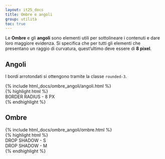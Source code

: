 ```yaml
---
layout: it25_docs
title: Ombre e angoli
group: utilità
toc: true
---
```


Le **Ombre** e gli **angoli** sono elementi utili per sottolineare i contenuti e dare loro maggiore evidenza. Si specifica che per tutti gli elementi che presentano un raggio di curvatura, quest’ultimo deve essere di **8 pixel**.

## Angoli

I bordi arrotondati si ottengono tramite la classe `rounded-3`.

<div class="bd-example">
{% include html_docs/ombre_angoli/angoli.html %}
</div>
{% highlight html %}

<div class="rounded-3 border-custom p-2">
<span class="align-middle fw-semibold">BORDER RADIUS - 8 PX</span>
</div>
{% endhighlight %}

## Ombre

<div class="bd-example">
{% include html_docs/ombre_angoli/ombre.html %}
</div>
{% highlight html %}

<div class="d-flex align-items-start flex-column mb-3">
    <div class="p-2">
      <div class="rounded-3 border-custom p-2 shadow-sm">
        <span class="align-middle fw-semibold">DROP SHADOW - S</span>
      </div>
    </div>
    <div class="p-2">
      <div class="rounded-3 border-custom p-2 shadow">
        <span class="align-middle fw-semibold">DROP SHADOW - M</span>
      </div>
    </div>
  </div>
{% endhighlight %}
